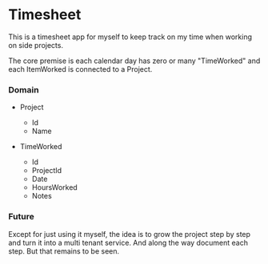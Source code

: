 # Timesheet

This is a timesheet app for myself to keep track on my time when working on side projects.

The core premise is each calendar day has zero or many "TimeWorked" and each ItemWorked is connected to a Project.

### Domain
- Project
	- Id
	- Name

- TimeWorked
	- Id
	- ProjectId
	- Date
	- HoursWorked
	- Notes


### Future

Except for just using it myself, the idea is to grow the project step by step and turn it into a
multi tenant service.
And along the way document each step.
But that remains to be seen.